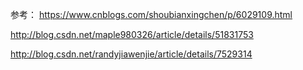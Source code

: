 参考：
https://www.cnblogs.com/shoubianxingchen/p/6029109.html

http://blog.csdn.net/maple980326/article/details/51831753

http://blog.csdn.net/randyjiawenjie/article/details/7529314